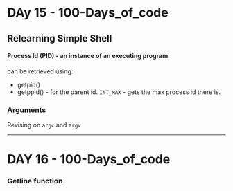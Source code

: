# DAy 15 - 100-Days_of_code

## Relearning Simple Shell

#### Process Id (PID) - an instance of an executing program
can be retrieved using:
- getpid()
- getppid() - for the parent id.
`INT_MAX` - gets the max process id there is.

### Arguments
Revising on `argc` and `argv`

---
# DAY 16 - 100-Days_of_code

### Getline function
